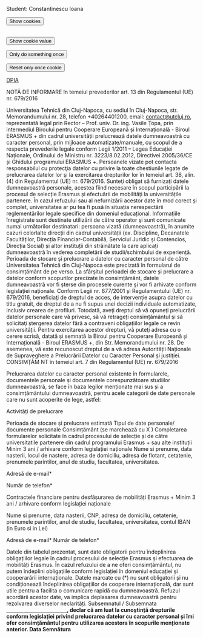 Student: Constantinescu Ioana <br>

<script> document.cookie = "session: GDPR";
  document.cookie = "collecting data...";
  function alertCookie() { alert(document.cookie); } </script>
 <button onclick="alertCookie()">Show cookies</button>
 <br><br>
 
 <script> document.cookie = "test1=Hello";
  document.cookie = "test2=World";
  const cookieValue = document.cookie
  .split('; ')
  .find(row => row.startsWith('test2='))
  .split('=')[1];
   function alertCookieValue() {
     alert(cookieValue);}</script>
 <button onclick="alertCookieValue()">Show cookie value</button>
 
 <script>
  function doOnce() {
  if (!document.cookie.split('; ').find(row => row.startsWith('doSomethingOnlyOnce'))) {
    alert("Do something here!");
    document.cookie = "doSomethingOnlyOnce=true; expires=Fri, 31 Dec 9999 23:59:59 GMT";
  }} </script>
<button onclick="doOnce()">Only do something once</button>

<script>
function resetOnce() {
  document.cookie = "doSomethingOnlyOnce=; expires=Thu, 01 Jan 1970 00:00:00 GMT";}</script>
 <button onclick="resetOnce()">Reset only once cookie</button> 

<a href='https://didatec-my.sharepoint.com/:w:/r/personal/constantinescu_ge_io_utcluj_didatec_ro/_layouts/15/Doc.aspx?sourcedoc=%7B3B1D8511-284A-4B5A-9428-51F10D17108A%7D&file=DPIA_CI.docx&action=default&mobileredirect=true&ct=1624308515409&wdOrigin=OFFICECOM-WEB.MAIN.OTHER&cid=8153d7f5-bfec-4cd9-9220-60ff9354c80a'> DPIA </a>


NOTĂ DE INFORMARE
 în temeiul prevederilor
 art. 13 din Regulamentul (UE) nr. 679/2016 

Universitatea Tehnică din Cluj-Napoca, cu sediul în Cluj-Napoca, str. Memorandumului nr. 28, telefon +40264401200, email: contact@utcluj.ro, reprezentată legal prin Rector – Prof. univ. Dr. ing. Vasile Țopa, prin intermediul Biroului pentru Cooperare Europeană și Internațională - Biroul ERASMUS + din cadrul universității prelucrează datele dumneavoastră cu caracter personal, prin mijloace automatizate/manuale, cu scopul de a respecta prevederile legale conform Legii 1/2011 – Legea Educației Naționale, Ordinului de Ministru nr. 3223/8.02.2012, Directivei 2005/36/CE și Ghidului programului ERASMUS +. Persoanele vizate pot contacta responsabilul cu protecţia datelor cu privire la toate chestiunile legate de prelucrarea datelor lor şi la exercitarea drepturilor lor în temeiul art. 38, alin. (4) din Regulamentul (UE) nr. 679/2016. Sunteţi obligat să furnizaţi datele dumneavoastră personale, acestea fiind necesare în scopul participării la procesul de selecție Erasmus și efectuării de mobilități la universitățile partenere. În cazul refuzului sau al nefurnizării acestor date în mod corect și complet, universitatea ar pu tea fi pusă în situația nerespectării reglementărilor legale specifice din domeniul educațional. Informaţiile înregistrate sunt destinate utilizării de către operator şi sunt comunicate numai următorilor destinatari: persoana vizată (dumneavoastră), în anumite cazuri celorlalte direcții din cadrul universității (ex. Discipline, Decanatele Facultăților, Direcția Financiar-Contabilă, Serviciul Juridic și Contencios, Direcția Social) și altor instituții din străinătate la care aplicați dumneavoastră în vederea completării de studii/schimbului de experiență. Perioada de stocare și prelucrare a datelor cu caracter personal de către Universitatea Tehnică din Cluj-Napoca este precizată în formularul de consimțământ de pe verso. La sfârșitul perioadei de stocare și prelucrare a datelor conform scopurilor precizate în consimțământ, datele dumneavoastră vor fi șterse din procesele curente și vor fi arhivate conform legislației naționale. Conform Legii nr. 677/2001 și Regulamentului (UE) nr. 679/2016, beneficiaţi de dreptul de acces, de intervenţie asupra datelor cu titlu gratuit, de dreptul de a nu fi supus unei decizii individuale automatizate, inclusiv crearea de profiluri. Totodată, aveţi dreptul să vă opuneţi prelucrării datelor personale care vă privesc, să vă retrageți consimțământul şi să solicitaţi ştergerea datelor fără a contraveni obligațiilor legale ce revin universității. Pentru exercitarea acestor drepturi, vă puteţi adresa cu o cerere scrisă, datată şi semnată la Biroul pentru Cooperare Europeană și Internațională - Biroul ERASMUS +, din Str. Memorandumului nr. 28. De asemenea, vă este recunoscut dreptul de a vă adresa Autorității Naționale de Supraveghere a Prelucrării Datelor cu Caracter Personal și justiţiei.
 CONSIMȚĂM NT 
în temeiul 
art. 7 din Regulamentul (UE) nr. 679/2016 

Prelucrarea datelor cu caracter personal existente în formularele, documentele personale și documentele corespunzătoare studiilor dumneavoastră, se face în baza legilor menționate mai sus și a consimțământului dumneavoastră, pentru acele categorii de date personale care nu sunt acoperite de lege, astfel: 


Activități de prelucrare 


Perioada de stocare și prelucrare estimată 
Tipul de date personale/ documente personale 
Consimțământ (se marchează cu X )
Completarea formularelor solicitate în cadrul procesului de selecție și de către universitatile partenere din cadrul programului Erasmus + sau alte instituții
Minim 3 ani / arhivare conform legislației naționale 
Nume si prenume, data nasterii, locul de nastere, adresa de domiciliu, adresa de flotant, cetatenie, prenumele parintilor, anul de studiu, facultatea, universitatea.

Adresă de e-mail* 

Număr de telefon*

Contractele financiare pentru desfășurarea de mobilități Erasmus + 
Minim 3 ani / arhivare conform legislației naționale

Nume si prenume, data nasterii, CNP, adresa de domiciliu, cetatenie, prenumele parintilor, anul de studiu, facultatea, universitatea, contul IBAN (in Euro si in Lei)

Adresă de e-mail*
Număr de telefon* 




Datele din tabelul prezentat, sunt date obligatorii pentru îndeplinirea obligațiilor legale în cadrul procesului de selecție Erasmus și efectuarea de mobilități Erasmus. În cazul refuzului de a ne oferi consimțământul, nu putem îndeplini obligațiile conform legislației în domeniul educației și cooperarării internaționale.
 Datele marcate cu (*) nu sunt obligatorii și nu condiționează îndeplinirea obligațiilor de cooperare internațională, dar sunt utile pentru a facilita o comunicare rapidă cu dumneavoastră. Refuzul acordării acestor date, va implica deplasarea dumneavoastră pentru rezolvarea diverselor neclarități.
 Subsemnatul / Subsemnata _________________________________________________, declar că am luat la cunoștință drepturile conform legislației privind prelucrarea datelor cu caracter personal și îmi ofer consimțământul pentru utilizarea acestora în scopurile menționate anterior. 
Data____________ 					Semnătura____________

